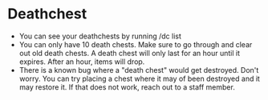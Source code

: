 # Deathchest

- You can see your deathchests by running /dc list
- You can only have 10 death chests. Make sure to go through and clear out old death chests. A death chest will only
  last for an hour until it expires. After an hour, items will drop.
- There is a known bug where a "death chest" would get destroyed. Don't worry. You can try placing a chest where it may
  of been destroyed and it may restore it. If that does not work, reach out to a staff member.
